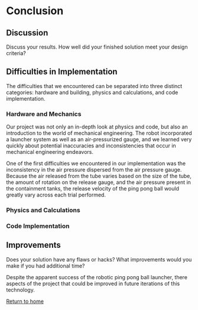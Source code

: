 # Conclusion

## Discussion
Discuss your results. How well did your finished solution meet your design criteria?

## Difficulties in Implementation

The difficulties that we encountered can be separated into three distinct categories: hardware and building, physics and calculations, and code implementation.

### Hardware and Mechanics

Our project was not only an in-depth look at physics and code, but also an introduction to the world of mechanical engineering. The robot incorporated a launcher system as well as an air-pressurized gauge, and we learned very quickly about potential inaccuracies and inconsistencies that occur in mechanical engineering endeavors.

One of the first difficulties we encountered in our implementation was the inconsistency in the air pressure dispersed from the air pressure gauge. Because the air released from the tube varies based on the size of the tube, the amount of rotation on the release gauge, and the air pressure present in the containment tanks, the release velocity of the ping pong ball would greatly vary across each trial performed.

### Physics and Calculations

### Code Implementation

## Improvements
Does your solution have any flaws or hacks? What improvements would you make if you had additional time?

Despite the apparent success of the robotic ping pong ball launcher, there aspects of the project that could be improved in future iterations of this technology.



[Return to home](index.md)
